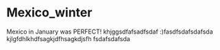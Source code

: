 # Mexico_winter

Mexico in January was PERFECT!
khjggsdfafsadfsdaf
:)fasdfsdafsdafsda
kjlgfdhlkhdfsagkjdfhsagkdjsfh
fsdafsdafsda
